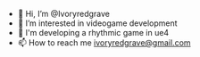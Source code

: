 - 👋 Hi, I’m @Ivoryredgrave
- 👀 I’m interested in videogame development
- 🌱 I'm developing a rhythmic game in ue4
- 📫 How to reach me ivoryredgrave@gmail.com

<!---
Ivoryredgrave/Ivoryredgrave is a ✨ special ✨ repository because its `README.md` (this file) appears on your GitHub profile.
You can click the Preview link to take a look at your changes.
--->
